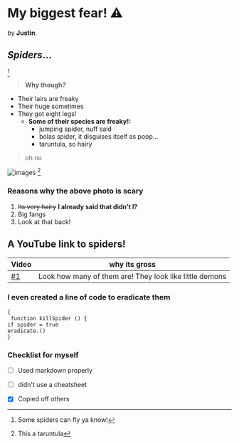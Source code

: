 # My biggest fear! ⚠️

by **Justin**.

## ***Spiders***...
[^1]  

>**__Why though?__**


* Their lairs are freaky
* Their huge sometimes
* They got eight legs!
	* __Some of their species are freaky!:__
		* jumping spider, nuff said
		* bolas spider, it disguises itself as poop...
		* taruntula, so hairy 
    
> oh no

![images](https://github.com/Super123qew/First/assets/167475302/703ff479-f8e8-4a8c-9f6d-796f4e51bb3f) [^2]

### Reasons why the above photo is scary

1. ~~Its very hairy~~ **I already said that didn't I?**
2. Big fangs
3. Look at that back!

## A YouTube link to spiders!

| Video | why its gross|
|--------|---------------|
|[#1](https://www.youtube.com/shorts/Xx1rZN8FeJg)    |  Look how many of them are! They look like little demons|  

### I even created a line of code to eradicate them
```
{
 function killSpider () {
if spider = true
eradicate.()
}
```



### Checklist for myself

- [ ] Used markdown properly
- [ ] didn't use a cheatsheet
- [x] Copied off others



[^1]: Some spiders can fly ya know!
[^2]: This a taruntula
